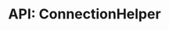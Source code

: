 ---
comment: "/**\n * The helper class for Connections\n *\n * @memberof HashBrown.Server.Helpers\n */"
meta:
    range:
        - 418
        - 10484
    filename: ConnectionHelper.js
    lineno: 15
    columnno: 0
    path: /home/mrzapp/Development/Web/hashbrown-cms/src/Server/Helpers
    code:
        id: astnode100061878
        name: ConnectionHelper
        type: ClassDeclaration
        paramnames: []
classdesc: 'The helper class for Connections'
memberof: HashBrown.Server.Helpers
name: ConnectionHelper
longname: HashBrown.Server.Helpers.ConnectionHelper
kind: class
scope: static
methods:
    -
        comment: "/**\n     * Registers a deployer\n     *\n     * @param {Deployer} deployer\n     */"
        meta:
            range:
                - 563
                - 787
            filename: ConnectionHelper.js
            lineno: 21
            columnno: 4
            path: /home/mrzapp/Development/Web/hashbrown-cms/src/Server/Helpers
            code:
                id: astnode100061882
                name: ConnectionHelper.registerDeployer
                type: MethodDefinition
                paramnames:
                    - deployer
            vars:
                "": null
        description: 'Registers a deployer'
        params:
            -
                type:
                    names:
                        - Deployer
                name: deployer
        name: registerDeployer
        longname: HashBrown.Server.Helpers.ConnectionHelper.registerDeployer
        kind: function
        memberof: HashBrown.Server.Helpers.ConnectionHelper
        scope: static
    -
        comment: "/**\n     * Registers a processor\n     *\n     * @param {Processor} processor\n     */"
        meta:
            range:
                - 885
                - 1118
            filename: ConnectionHelper.js
            lineno: 36
            columnno: 4
            path: /home/mrzapp/Development/Web/hashbrown-cms/src/Server/Helpers
            code:
                id: astnode100061917
                name: ConnectionHelper.registerProcessor
                type: MethodDefinition
                paramnames:
                    - processor
            vars:
                "": null
        description: 'Registers a processor'
        params:
            -
                type:
                    names:
                        - Processor
                name: processor
        name: registerProcessor
        longname: HashBrown.Server.Helpers.ConnectionHelper.registerProcessor
        kind: function
        memberof: HashBrown.Server.Helpers.ConnectionHelper
        scope: static
    -
        comment: "/**\n     * Gets a deployer\n     *\n     * @string {String} alias\n     *\n     * @returns {Deployer} Deployer\n     */"
        meta:
            range:
                - 1243
                - 1485
            filename: ConnectionHelper.js
            lineno: 53
            columnno: 4
            path: /home/mrzapp/Development/Web/hashbrown-cms/src/Server/Helpers
            code:
                id: astnode100061952
                name: ConnectionHelper.getDeployer
                type: MethodDefinition
                paramnames:
                    - alias
            vars:
                "": null
        description: 'Gets a deployer'
        tags:
            -
                originalTitle: string
                title: string
                text: '{String} alias'
                value: '{String} alias'
        returns:
            -
                type:
                    names:
                        - Deployer
                description: Deployer
        name: getDeployer
        longname: HashBrown.Server.Helpers.ConnectionHelper.getDeployer
        kind: function
        memberof: HashBrown.Server.Helpers.ConnectionHelper
        scope: static
        params: []
    -
        comment: "/**\n     * Gets a processor\n     *\n     * @string {String} alias\n     *\n     * @returns {Processor} Processor\n     */"
        meta:
            range:
                - 1617
                - 1865
            filename: ConnectionHelper.js
            lineno: 72
            columnno: 4
            path: /home/mrzapp/Development/Web/hashbrown-cms/src/Server/Helpers
            code:
                id: astnode100061985
                name: ConnectionHelper.getProcessor
                type: MethodDefinition
                paramnames:
                    - alias
            vars:
                "": null
        description: 'Gets a processor'
        tags:
            -
                originalTitle: string
                title: string
                text: '{String} alias'
                value: '{String} alias'
        returns:
            -
                type:
                    names:
                        - Processor
                description: Processor
        name: getProcessor
        longname: HashBrown.Server.Helpers.ConnectionHelper.getProcessor
        kind: function
        memberof: HashBrown.Server.Helpers.ConnectionHelper
        scope: static
        params: []
    -
        comment: "/**\n     * Previews content\n     *\n     * @param {String} project\n     * @param {String} environment\n     * @param {Content} content\n     * @param {User} user\n     * @param {String} language\n     *\n     * @returns {Promise} Promise\n     */"
        meta:
            range:
                - 2115
                - 3067
            filename: ConnectionHelper.js
            lineno: 95
            columnno: 4
            path: /home/mrzapp/Development/Web/hashbrown-cms/src/Server/Helpers
            code:
                id: astnode100062018
                name: ConnectionHelper.previewContent
                type: MethodDefinition
                paramnames:
                    - project
                    - environment
                    - content
                    - user
                    - language
            vars:
                "": null
        description: 'Previews content'
        params:
            -
                type:
                    names:
                        - String
                name: project
            -
                type:
                    names:
                        - String
                name: environment
            -
                type:
                    names:
                        - Content
                name: content
            -
                type:
                    names:
                        - User
                name: user
            -
                type:
                    names:
                        - String
                name: language
        returns:
            -
                type:
                    names:
                        - Promise
                description: Promise
        name: previewContent
        longname: HashBrown.Server.Helpers.ConnectionHelper.previewContent
        kind: function
        memberof: HashBrown.Server.Helpers.ConnectionHelper
        scope: static
    -
        comment: "/**\n     * Publishes content\n     *\n     * @param {String} project\n     * @param {String} environment\n     * @param {Content} content\n     * @param {User} user\n     *\n     * @returns {Promise} Promise\n     */"
        meta:
            range:
                - 3286
                - 4575
            filename: ConnectionHelper.js
            lineno: 128
            columnno: 4
            path: /home/mrzapp/Development/Web/hashbrown-cms/src/Server/Helpers
            code:
                id: astnode100062136
                name: ConnectionHelper.publishContent
                type: MethodDefinition
                paramnames:
                    - project
                    - environment
                    - content
                    - user
            vars:
                "": null
        description: 'Publishes content'
        params:
            -
                type:
                    names:
                        - String
                name: project
            -
                type:
                    names:
                        - String
                name: environment
            -
                type:
                    names:
                        - Content
                name: content
            -
                type:
                    names:
                        - User
                name: user
        returns:
            -
                type:
                    names:
                        - Promise
                description: Promise
        name: publishContent
        longname: HashBrown.Server.Helpers.ConnectionHelper.publishContent
        kind: function
        memberof: HashBrown.Server.Helpers.ConnectionHelper
        scope: static
    -
        comment: "/**\n     * Unpublishes content\n     *\n     * @param {String} project\n     * @param {String} environment\n     * @param {Content} content\n     * @param {User} user\n     *\n     * @returns {Promise} promise\n     */"
        meta:
            range:
                - 4800
                - 6164
            filename: ConnectionHelper.js
            lineno: 171
            columnno: 4
            path: /home/mrzapp/Development/Web/hashbrown-cms/src/Server/Helpers
            code:
                id: astnode100062300
                name: ConnectionHelper.unpublishContent
                type: MethodDefinition
                paramnames:
                    - project
                    - environment
                    - content
                    - user
                    - unpublishFirst
            vars:
                "": null
        description: 'Unpublishes content'
        params:
            -
                type:
                    names:
                        - String
                name: project
            -
                type:
                    names:
                        - String
                name: environment
            -
                type:
                    names:
                        - Content
                name: content
            -
                type:
                    names:
                        - User
                name: user
        returns:
            -
                type:
                    names:
                        - Promise
                description: promise
        name: unpublishContent
        longname: HashBrown.Server.Helpers.ConnectionHelper.unpublishContent
        kind: function
        memberof: HashBrown.Server.Helpers.ConnectionHelper
        scope: static
    -
        comment: "/**\n     * Gets all connections\n     *\n     * @param {String} project\n     * @param {String} environment\n     *\n     * @return {Promise} Array of Connections\n     */"
        meta:
            range:
                - 6340
                - 7025
            filename: ConnectionHelper.js
            lineno: 212
            columnno: 4
            path: /home/mrzapp/Development/Web/hashbrown-cms/src/Server/Helpers
            code:
                id: astnode100062472
                name: ConnectionHelper.getAllConnections
                type: MethodDefinition
                paramnames:
                    - project
                    - environment
            vars:
                "": null
        description: 'Gets all connections'
        params:
            -
                type:
                    names:
                        - String
                name: project
            -
                type:
                    names:
                        - String
                name: environment
        returns:
            -
                type:
                    names:
                        - Promise
                description: 'Array of Connections'
        name: getAllConnections
        longname: HashBrown.Server.Helpers.ConnectionHelper.getAllConnections
        kind: function
        memberof: HashBrown.Server.Helpers.ConnectionHelper
        scope: static
    -
        comment: "/**\n     * Gets a connection by id\n     *\n     * @param {String} project\n     * @param {String} environment\n     * @param {string} id\n     *\n     * @return {Promise} Connection\n     */"
        meta:
            range:
                - 7224
                - 8167
            filename: ConnectionHelper.js
            lineno: 243
            columnno: 4
            path: /home/mrzapp/Development/Web/hashbrown-cms/src/Server/Helpers
            code:
                id: astnode100062547
                name: ConnectionHelper.getConnectionById
                type: MethodDefinition
                paramnames:
                    - project
                    - environment
                    - id
            vars:
                "": null
        description: 'Gets a connection by id'
        params:
            -
                type:
                    names:
                        - String
                name: project
            -
                type:
                    names:
                        - String
                name: environment
            -
                type:
                    names:
                        - string
                name: id
        returns:
            -
                type:
                    names:
                        - Promise
                description: Connection
        name: getConnectionById
        longname: HashBrown.Server.Helpers.ConnectionHelper.getConnectionById
        kind: function
        memberof: HashBrown.Server.Helpers.ConnectionHelper
        scope: static
    -
        comment: "/**\n     * Removes a connection by id\n     *\n     * @param {String} project\n     * @param {String} environment\n     * @param {string} id\n     *\n     * @return {Promise} promise\n     */"
        meta:
            range:
                - 8366
                - 8782
            filename: ConnectionHelper.js
            lineno: 281
            columnno: 4
            path: /home/mrzapp/Development/Web/hashbrown-cms/src/Server/Helpers
            code:
                id: astnode100062645
                name: ConnectionHelper.removeConnectionById
                type: MethodDefinition
                paramnames:
                    - project
                    - environment
                    - id
            vars:
                "": null
        description: 'Removes a connection by id'
        params:
            -
                type:
                    names:
                        - String
                name: project
            -
                type:
                    names:
                        - String
                name: environment
            -
                type:
                    names:
                        - string
                name: id
        returns:
            -
                type:
                    names:
                        - Promise
                description: promise
        name: removeConnectionById
        longname: HashBrown.Server.Helpers.ConnectionHelper.removeConnectionById
        kind: function
        memberof: HashBrown.Server.Helpers.ConnectionHelper
        scope: static
    -
        comment: "/**\n     * Sets a connection by id\n     *\n     * @param {String} project\n     * @param {String} environment\n     * @param {string} id\n     * @param {Connection} connection\n     * @param {Boolean} create\n     *\n     * @return {Promise} promise\n     */"
        meta:
            range:
                - 9043
                - 9860
            filename: ConnectionHelper.js
            lineno: 308
            columnno: 4
            path: /home/mrzapp/Development/Web/hashbrown-cms/src/Server/Helpers
            code:
                id: astnode100062686
                name: ConnectionHelper.setConnectionById
                type: MethodDefinition
                paramnames:
                    - project
                    - environment
                    - id
                    - connection
                    - create
            vars:
                "": null
        description: 'Sets a connection by id'
        params:
            -
                type:
                    names:
                        - String
                name: project
            -
                type:
                    names:
                        - String
                name: environment
            -
                type:
                    names:
                        - string
                name: id
            -
                type:
                    names:
                        - Connection
                name: connection
            -
                type:
                    names:
                        - Boolean
                name: create
                defaultvalue: false
        returns:
            -
                type:
                    names:
                        - Promise
                description: promise
        name: setConnectionById
        longname: HashBrown.Server.Helpers.ConnectionHelper.setConnectionById
        kind: function
        memberof: HashBrown.Server.Helpers.ConnectionHelper
        scope: static
    -
        comment: "/**\n     * Creates a new connection\n     *\n     * @param {String} project\n     * @param {String} environment\n     *\n     * @return {Promise} New Connection\n     */"
        meta:
            range:
                - 10038
                - 10478
            filename: ConnectionHelper.js
            lineno: 345
            columnno: 4
            path: /home/mrzapp/Development/Web/hashbrown-cms/src/Server/Helpers
            code:
                id: astnode100062771
                name: ConnectionHelper.createConnection
                type: MethodDefinition
                paramnames:
                    - project
                    - environment
            vars:
                "": null
        description: 'Creates a new connection'
        params:
            -
                type:
                    names:
                        - String
                name: project
            -
                type:
                    names:
                        - String
                name: environment
        returns:
            -
                type:
                    names:
                        - Promise
                description: 'New Connection'
        name: createConnection
        longname: HashBrown.Server.Helpers.ConnectionHelper.createConnection
        kind: function
        memberof: HashBrown.Server.Helpers.ConnectionHelper
        scope: static
shortname: ConnectionHelper
layout: docPage
permalink: /docs/hashbrown/server/helpers/connectionhelper/
title: 'API: ConnectionHelper'
description: 'The helper class for Connections'

---